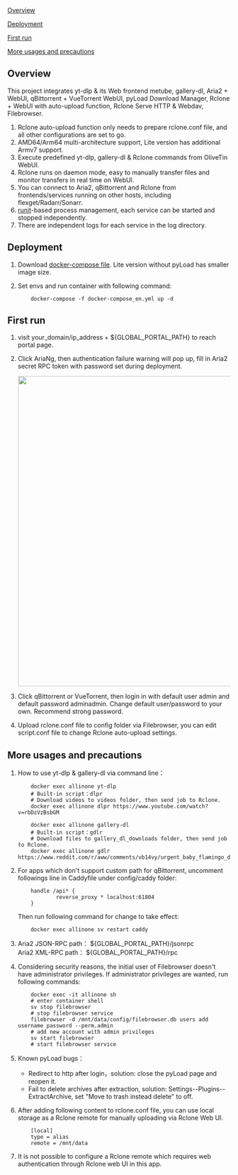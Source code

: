 [Overview](#Overview)

[Deployment](#Deployment)

[First run](#first)

[More usages and precautions](#more)  

## <a id="Overview"></a>Overview

This project integrates yt-dlp & its Web frontend metube, gallery-dl, Aria2 + WebUI, qBittorrent + VueTorrent WebUI, pyLoad Download Manager, Rclone + WebUI with auto-upload function, Rclone Serve HTTP & Webdav, Filebrowser.

 1. Rclone auto-upload function only needs to prepare rclone.conf file, and all other configurations are set to go.
 2. AMD64/Arm64 multi-architecture support, Lite version has additional Armv7 support.
 3. Execute predefined yt-dlp, gallery-dl & Rclone commands from OliveTin WebUI.
 4. Rclone runs on daemon mode, easy to manually transfer files and monitor transfers in real time on WebUI.
 5. You can connect to Aria2, qBittorrent and Rclone from frontends/services running on other hosts, including flexget/Radarr/Sonarr.
 6. [runit](http://smarden.org/runit/index.html)-based process management, each service can be started and stopped independently.
 7. There are independent logs for each service in the log directory.

## <a id="Deployment"></a>Deployment

 1. Download [docker-compose file](https://github.com/wy580477/Leech-AIO-APP-EX/blob/docker/docker-compose_en.yml). Lite version without pyLoad has smaller image size.
 2. Set envs and run container with following command:

            docker-compose -f docker-compose_en.yml up -d

## <a id="first"></a>First run

   1. visit your_domain/ip_address + \${GLOBAL_PORTAL_PATH} to reach portal page.
   2. Click AriaNg, then authentication failure warning will pop up, fill in Aria2 secret RPC token with password set during deployment.  

         <img src="https://user-images.githubusercontent.com/98247050/165651080-b1b79ba6-7cc0-4c7c-b65b-fbc4256f59f9.png"  width="700"/>

   3. Click qBittorrent or VueTorrent, then login in with default user admin and default password adminadmin. Change default user/password to your own. Recommend strong password.
   4. Upload rclone.conf file to config folder via Filebrowser, you can edit script.conf file to change Rclone auto-upload settings.

## <a id="more"></a>More usages and precautions

 1. How to use yt-dlp & gallery-dl via command line：  


            docker exec allinone yt-dlp
            # Built-in script：dlpr
            # Download videos to videos folder, then send job to Rclone.
            docker exec allinone dlpr https://www.youtube.com/watch?v=rbDzVzBsbGM

            docker exec allinone gallery-dl
            # Built-in script：gdlr
            # Download files to gallery_dl_downloads folder, then send job to Rclone.
            docker exec allinone gdlr https://www.reddit.com/r/aww/comments/vb14vy/urgent_baby_flamingo_doing_flamingo_leg/

 2. For apps which don't support custom path for qBittorrent, uncomment followings line in Caddyfile under config/caddy folder:


            handle /api* {       
                    reverse_proxy * localhost:61804
            }

    Then run following command for change to take effect:


            docker exec allinone sv restart caddy

 3. Aria2 JSON-RPC path： \${GLOBAL_PORTAL_PATH}/jsonrpc      
    Aria2 XML-RPC path： \${GLOBAL_PORTAL_PATH}/rpc
 4. Considering security reasons, the initial user of Filebrowser doesn't have administrator privileges. If administrator privileges are wanted, run following commands:  


            docker exec -it allinone sh
            # enter container shell
            sv stop filebrowser
            # stop filebrowser service
            filebrowser -d /mnt/data/config/filebrowser.db users add username password --perm.admin
            # add new account with admin privileges
            sv start filebrowser
            # start filebrowser service

 5. Known pyLoad bugs：
    - Redirect to http after login，solution: close the pyLoad page and reopen it.
    - Fail to delete archives after extraction, solution: Settings--Plugins--ExtractArchive, set "Move to trash instead delete" to off.
 6. After adding following content to rclone.conf file, you can use local storage as a Rclone remote for manually uploading via Rclone Web UI.


            [local]
            type = alias
            remote = /mnt/data


 7. It is not possible to configure a Rclone remote which requires web authentication through Rclone web UI in this app.

